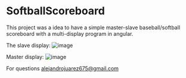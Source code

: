 # SoftballScoreboard

This project was a idea to have a simple master-slave baseball/softball scoreboard with a multi-display program in angular.

The slave display:
![image](https://user-images.githubusercontent.com/44504154/147501246-1fc5efc8-e221-49b2-98c6-58ab6c962003.png)

Master display:
![image](https://user-images.githubusercontent.com/44504154/147501347-fa191019-b87d-4f37-a953-5ec31fdef7f5.png)

For questions alejandrojuarez675@gmail.com
